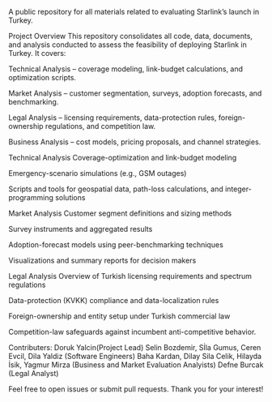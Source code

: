 A public repository for all materials related to evaluating Starlink’s launch in Turkey.

Project Overview
This repository consolidates all code, data, documents, and analysis conducted to assess the feasibility of deploying Starlink in Turkey. It covers:

Technical Analysis – coverage modeling, link-budget calculations, and optimization scripts.

Market Analysis – customer segmentation, surveys, adoption forecasts, and benchmarking.

Legal Analysis – licensing requirements, data-protection rules, foreign-ownership regulations, and competition law.

Business Analysis – cost models, pricing proposals, and channel strategies.

Technical Analysis
Coverage-optimization and link-budget modeling

Emergency-scenario simulations (e.g., GSM outages)

Scripts and tools for geospatial data, path-loss calculations, and integer-programming solutions

Market Analysis
Customer segment definitions and sizing methods

Survey instruments and aggregated results

Adoption-forecast models using peer-benchmarking techniques

Visualizations and summary reports for decision makers

Legal Analysis
Overview of Turkish licensing requirements and spectrum regulations

Data-protection (KVKK) compliance and data-localization rules

Foreign-ownership and entity setup under Turkish commercial law

Competition-law safeguards against incumbent anti-competitive behavior.

Contributers:
Doruk Yalcin(Project Lead)
Selin Bozdemir, Sİla Gumus, Ceren Evcil, Dila Yaldiz (Software Engineers)
Baha Kardan, Dilay Sila Celik, Hilayda İsik, Yagmur Mirza (Business and Market Evaluation Analyists)
Defne Burcak (Legal Analyst)

Feel free to open issues or submit pull requests. Thank you for your interest!
